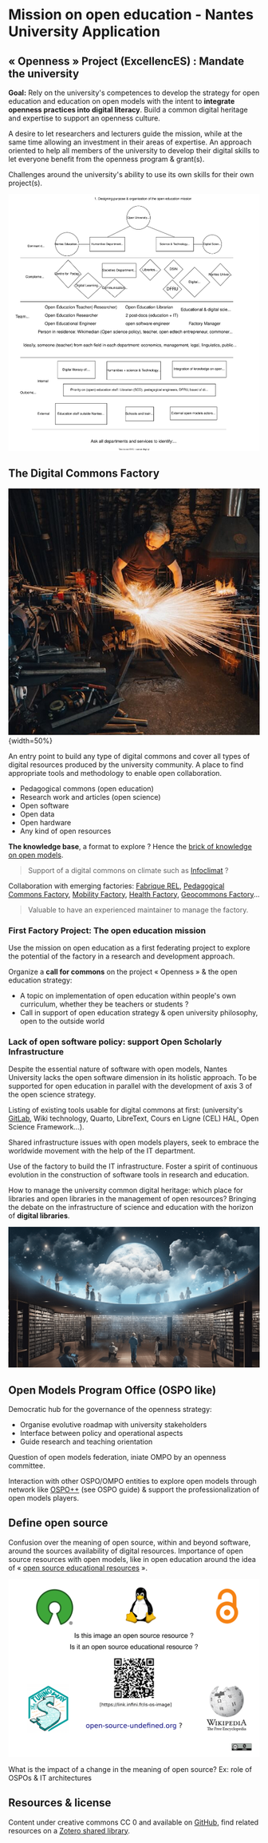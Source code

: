 # Mission on open education - Nantes University Application

## « Openness » Project (ExcellencES) : Mandate the university

**Goal:** Rely on the university's competences to develop the strategy for open education and education on open models
with the intent to **integrate openness practices into digital literacy**. Build a common digital
heritage and expertise to support an openness culture.

A desire to let researchers and lecturers guide the mission, while at the same time allowing an investment in their
areas of expertise. An approach oriented to help all members of the university to develop their digital skills
to let everyone benefit from the openness program & grant(s).

Challenges around the university's ability to use its own skills for their own project(s).

![Example of a possible type of organisation](openness-project.svg)

## The Digital Commons Factory

![Image from Jonny Gios, Unsplash](forge.jpg){width=50%}

An entry point to build any type of digital commons and cover all types of digital resources produced by the
university community. A place to find appropriate tools and methodology to enable open collaboration.

- Pedagogical commons (open education)
- Research work and articles (open science)
- Open software
- Open data
- Open hardware
- Any kind of open resources

**The knowledge base**, a format to explore ? Hence the [brick of knowledge on open models](https://open-models.org/).

> Support of a digital commons on climate such as [Infoclimat](https://www.infoclimat.fr/) ?

Collaboration with emerging factories: [Fabrique REL](https://fabriquerel.org/), [Pedagogical Commons Factory](https://fabpeda.org/), [Mobility Factory](https://lafabriquedesmobilites.fr/), [Health Factory](https://www.fabsan.cc/), [Geocommons Factory](https://www.ign.fr/institut/la-fabrique-des-geocommuns-incubateur-de-communs-lign)...

> Valuable to have an experienced maintainer to manage the factory.

### First Factory Project: The open education mission

Use the mission on open education as a first federating project to explore the potential of the factory in a research
and development approach.

Organize a **call for commons** on the project « Openness » & the open education strategy:

- A topic on implementation of open education within people's own curriculum, whether they be teachers or students ?
- Call in support of open education strategy & open university philosophy, open to the outside world

### Lack of open software policy: support Open Scholarly Infrastructure

Despite the essential nature of software with open models, Nantes University lacks the open software dimension in its holistic approach. To be supported for open education in parallel with the development of axis 3 of the open science strategy.

Listing of existing tools usable for digital commons at first: (university's [GitLab](https://gitlab.univ-nantes.fr/), Wiki technology, Quarto, LibreText, Cours en Ligne (CEL) HAL, Open Science Framework...).

Shared infrastructure issues with open models players, seek to embrace the worldwide movement with the help of the IT department.

Use of the factory to build the IT infrastructure. Foster a spirit of continuous evolution in the construction of software tools in research and education.

How to manage the university common digital heritage: which place for libraries and open libraries in the management of open resources? Bringing the debate on the infrastructure of science and education with the horizon of **digital libraries**.

![The World Library](world-library.png)

## Open Models Program Office (OSPO like)

Democratic hub for the governance of the openness strategy:  

- Organise evolutive roadmap with university stakeholders
- Interface between policy and operational aspects
- Guide research and teaching orientation 

Question of open models federation, iniate OMPO by an openness committee.

Interaction with other OSPO/OMPO entities to explore open models through network like [OSPO++](https://ospoplusplus.org/resource/guide-to-set-up-a-university-open-source-programs-office/) (see OSPO guide) & support the professionalization of open models players.

## Define open source

Confusion over the meaning of open source, within and beyond software, around the sources availability of digital resources. Importance of open source resources with open models, like in open education around the idea of « [open source educational resources](https://arxiv.org/abs/2107.14330) ».

![The open source image ?](open-source-undefined.png)

What is the impact of a change in the meaning of open source? Ex: role of OSPOs & IT architectures

## Resources & license

Content under creative commons CC 0 and available on [GitHub](https://github.com/AbcSxyZ/open-education-mission), find related resources on a [Zotero shared library](https://www.zotero.org/groups/5511462/nantes-university/library).
